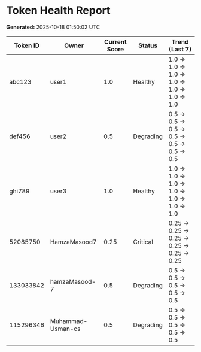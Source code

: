 # Token Health Report

**Generated:** 2025-10-18 01:50:02 UTC

| Token ID | Owner | Current Score | Status | Trend (Last 7) |
|----------|-------|---------------|--------|----------------|
| abc123 | user1 | 1.0 | Healthy | 1.0 → 1.0 → 1.0 → 1.0 → 1.0 → 1.0 → 1.0 |
| def456 | user2 | 0.5 | Degrading | 0.5 → 0.5 → 0.5 → 0.5 → 0.5 → 0.5 → 0.5 |
| ghi789 | user3 | 1.0 | Healthy | 1.0 → 1.0 → 1.0 → 1.0 → 1.0 → 1.0 → 1.0 |
| 52085750 | HamzaMasood7 | 0.25 | Critical | 0.25 → 0.25 → 0.25 → 0.25 → 0.25 → 0.25 |
| 133033842 | hamzaMasood-7 | 0.5 | Degrading | 0.5 → 0.5 → 0.5 → 0.5 → 0.5 |
| 115296346 | Muhammad-Usman-cs | 0.5 | Degrading | 0.5 → 0.5 → 0.5 → 0.5 → 0.5 |
